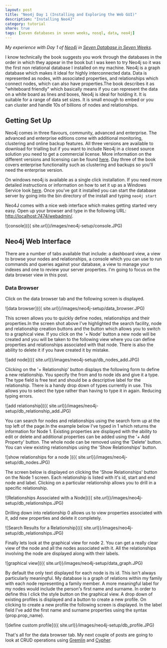 ```yaml
---
layout: post
title: "Neo4j Day 1 (Installing and Exploring the Web GUI)"
description: "Installing Neo4J"
category: tutorial
share: true
tags: [seven databases in seven weeks, nosql, data, neo4j]
---
```


*My experience with Day 1 of [Neo4j](http://www.neo4j.org/) in [Seven Database in Seven Weeks](http://pragprog.com/book/rwdata/seven-databases-in-seven-weeks).*

I know technically the book suggests you work through the databases in the order in which they appear in the book but I was keen to try Neo4j so it was the first non relational database I installed on my machine. Neo4j is a graph database which makes it ideal for highly interconnected data. Data is represented as nodes, with associated properties, and relationships which connect nodes, which can also have properties.The book describes it as "whiteboard friendly" which basically means if you can represent the data on a white board as lines and boxes, Neo4j is ideal for holding it. It is suitable for a range of data set sizes. It is small enough to embed or you can cluster and handle 10s of billions of nodes and relationships.

## Getting Set Up 
Neo4j comes in three flavours, community, advanced and enterprise. The advanced and enterprise editions come with additional monitoring, clustering and online backup features. All three versions are available to download for trialling but if you want to include Neo4j in a closed source solution you need to get a commercial license. More information on the different versions and licensing can be found [here](http://www.neo4j.org/learn/licensing). Day three of the book covers enterprise functionality such as clustering and backups so you'll need the enterprise version.

On windows neo4j is available as a single click installation. If you need more detailed instructions or information on how to set it up as a Windows Service look [here](http://docs.neo4j.org/chunked/stable/server-installation.html).
Once you've got it installed you can start the database server by going into the bin directory of the install and typing
`neo4j start`

Neo4J comes with a nice web interface which makes getting started very easy. Open up your browser and type in the following URL: <http://localhost:7474/webadmin/>.

![console]({{ site.url}}/images/neo4j-setup/console.JPG)

## Neo4j Web Interface	

There are a number of tabs available that include: a dashboard view, a view to browse your nodes and relationships, a console which you can use to run commands and queries against your database, a view to manage your indexes and one to review your server properties. I'm going to focus on the data browser view in this post.

### Data Browser
Click on the data browser tab and the following screen is displayed.

![data browser]({{ site.url}}/images/neo4j-setup/data_browser.JPG)	
 
This screen allows you to quickly define nodes, relationships and their properties.In the screen shot above I've highlighted the search facility, node and relationship creation buttons and the button which allows you to switch to a graphical view.
If you click on the '+ Node' button a new node will be created and you will be taken to the following view where you can define properties and relationships associated with that node. There is also the ability to delete it if you have created it by mistake.
 
![add node]({{ site.url}}/images/neo4j-setup/db_nodes_add.JPG)

Clicking on the '+ Relationship' button displays the following form to define a new relationship. You specify the from and to node ids and give it a type. The type field is free text and should be a descriptive label for the relationship. There is a handy drop down of types currently in use. This allows you to select the type rather than having to type it in again. Reducing typing errors.

![add relationship]({{ site.url}}/images/neo4j-setup/db_relationship_add.JPG)

You can search for nodes and relationships using the search form up at the top left of the page.In the example below I've typed in 1 which returns the information for Node 1. Existing properties are displayed with the ability to edit or delete and additional properties can be added using the '+ Add Property' button. The whole node can be removed using the 'Delete' button. You can view existing relationships using the 'Show Relationships' button.
 
![show relationships for a node ]({{ site.url}}/images/neo4j-setup/db_nodes.JPG)				
 
The screen below is displayed on clicking the 'Show Relationships' button on the Node 1 screen. Each relationship is listed with it's id, start and end node and label. Clicking on a particular relationship allows you to drill in a specific relationship.

![Relationships Associated with a Node]({{ site.url}}/images/neo4j-setup/db_relationships.JPG)
			
Drilling down into relationship 0 allows us to view properties associated with it, add new properties and delete it completely.

![Search Results for a Relationship]({{ site.url}}/images/neo4j-setup/db_relationships.JPG)

Finally lets look at the graphical view for node 2. You can get a really clear view of the node and all the nodes associated with it. All the relationships involving the node are displayed along with their labels.

![graphical view]({{ site.url}}/images/neo4j-setup/data_graph.JPG)

By default the only text displayed for each node is its id. This isn't always particularly meaningful. My database is a graph of relations within my family with each node representing a family member. A more meaningful label for my nodes would include the person's first name and surname. In order to define this I click the style button on the graphical view. A drop down of existing profiles is displayed and a button to create a new profile. On clicking to create a new profile the following screen is displayed. In the label field I've add the first name and surname properties using the syntax {prop.prop_name}.

![define custom profile]({{ site.url}}/images/neo4j-setup/db_profile.JPG)

That's all for the data browser tab. My next couple of posts are going to look at CRUD operations using [Gremlin](https://github.com/tinkerpop/gremlin/wiki) and [Cypher](http://docs.neo4j.org/chunked/milestone/cypher-query-lang.html).

